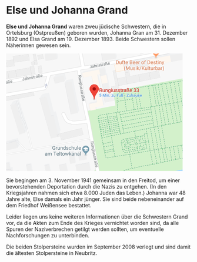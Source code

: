 # Else und Johanna Grand

**Else und Johanna Grand** waren zweu jüdische Schwestern, die in Ortelsburg (Ostpreußen) geboren wurden, Johanna Gran am 31. Dezember 1892 und Elsa Grand am 19. Dezember 1893. Beide Schwestern sollen Näherinnen gewesen sein.

![Karte Rungiusstraße 33](images/rungiusstrasse33.png)

Sie begingen am 3. November 1941 gemeinsam in den Freitod, um einer bevorstehenden Deportation durch die Nazis zu entgehen. (In den Kriegsjahren nahmen sich etwa 8.000 Juden das Leben.) Johanna war 48 Jahre alte, Else damals ein Jahr jünger. Sie sind beide nebeneinander auf dem Friedhof Weißensee bestattet.

Leider liegen uns keine weiteren Informationen über die Schwestern Grand vor, da die Akten zum Ende des Krieges vernichtet worden sind, da alle Spuren der Naziverbrechen getilgt werden sollten, um eventuelle Nachforschungen zu unterbinden.

Die beiden Stolpersteine wurden im September 2008 verlegt und sind damit die ältesten Stolpersteine in Neubritz.